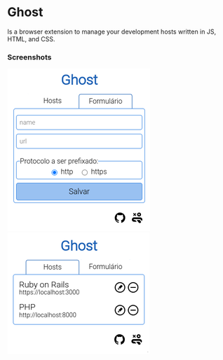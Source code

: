 # Ghost
Is a browser extension to manage your development hosts written in JS, HTML, and CSS.

### Screenshots
![hosts-form](./screenshots/form.png)
![hosts-list](./screenshots/list.png)
